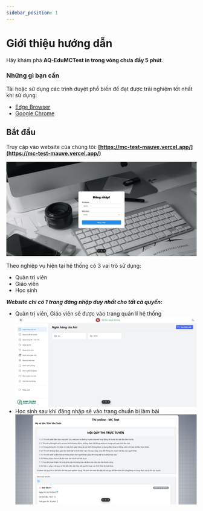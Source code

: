 ```yaml
---
sidebar_position: 1
---
```


# Giới thiệu hướng dẫn

Hãy khám phá **AQ-EduMCTest in trong vòng chưa đầy 5 phút**.

### Những gì bạn cần

Tải hoặc sử dụng các trình duyệt phổ biến để đạt được trải nghiệm tốt nhất khi sử dụng:

- [Edge Browser](https://www.microsoft.com/en-us/edge/download)
- [Google Chrome](https://www.google.com/chrome/what-you-make-of-it/)

## Bắt đầu

Truy cập vào website của chúng tôi: **[https://mc-test-mauve.vercel.app/](https://mc-test-mauve.vercel.app/)**

![1-login.jpeg](./img/1-login.jpeg)

Theo nghiệp vụ hiện tại hệ thống có 3 vai trò sử dụng:

- Quản trị viên
- Giáo viên
- Học sinh

**_Website chi có 1 trang đăng nhập duy nhất cho tất cả quyền:_**

- Quản trị viên, Giáo viên sẽ được vào trang quản lí hệ thống
  ![2-he-thong.jpeg](./img/2-he-thong.jpeg)
- Học sinh sau khi đăng nhập sẽ vào trang chuẩn bị làm bài
  ![3-lam-bai.png](./img/3-lam-bai.png)

